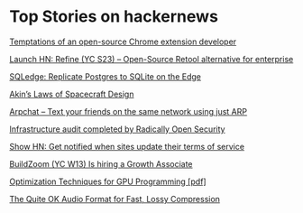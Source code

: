 # Top Stories on hackernews <br />
[Temptations of an open-source Chrome extension developer](https://github.com/extesy/hoverzoom/discussions/670)

[Launch HN: Refine (YC S23) – Open-Source Retool alternative for enterprise]()

[SQLedge: Replicate Postgres to SQLite on the Edge](https://github.com/zknill/sqledge)

[Akin’s Laws of Spacecraft Design](https://spacecraft.ssl.umd.edu/akins_laws.html)

[Arpchat – Text your friends on the same network using just ARP](https://github.com/kognise/arpchat)

[Infrastructure audit completed by Radically Open Security](https://mullvad.net/en/blog/2023/8/9/infrastructure-audit-completed-by-radically-open-security/)

[Show HN: Get notified when sites update their terms of service](https://tosnotify.com/)

[BuildZoom (YC W13) Is hiring a Growth Associate](https://jobs.lever.co/buildzoom)

[Optimization Techniques for GPU Programming [pdf]](https://dl.acm.org/doi/pdf/10.1145/3570638)

[The Quite OK Audio Format for Fast, Lossy Compression](https://qoaformat.org/)
